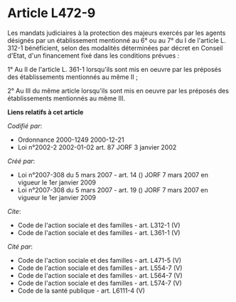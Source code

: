 # Article L472-9

Les mandats judiciaires à la protection des majeurs exercés par les agents désignés par un établissement mentionné au 6° ou
au 7° du I de l'article L. 312-1 bénéficient, selon des modalités déterminées par décret en Conseil d'Etat, d'un financement
fixé dans les conditions prévues : 

1° Au II de l'article L. 361-1 lorsqu'ils sont mis en oeuvre par les préposés des établissements mentionnés au même II ; 

2° Au III du même article lorsqu'ils sont mis en oeuvre par les préposés des établissements mentionnés au même III.

**Liens relatifs à cet article**

_Codifié par_:

  - Ordonnance 2000-1249 2000-12-21
  - Loi n°2002-2 2002-01-02 art. 87 JORF 3 janvier 2002

_Créé par_:

  - Loi n°2007-308 du 5 mars 2007 - art. 14 () JORF 7 mars 2007 en vigueur le 1er janvier 2009
  - Loi n°2007-308 du 5 mars 2007 - art. 19 () JORF 7 mars 2007 en vigueur le 1er janvier 2009

_Cite_:

  - Code de l'action sociale et des familles - art. L312-1 (V)
  - Code de l'action sociale et des familles - art. L361-1 (V)

_Cité par_:

  - Code de l'action sociale et des familles - art. L471-5 (V)
  - Code de l'action sociale et des familles - art. L554-7 (V)
  - Code de l'action sociale et des familles - art. L564-7 (V)
  - Code de l'action sociale et des familles - art. L574-7 (V)
  - Code de la santé publique - art. L6111-4 (V)
